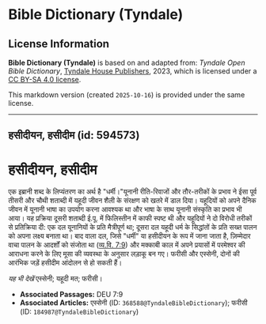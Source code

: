 # Bible Dictionary (Tyndale)

## License Information

**Bible Dictionary (Tyndale)** is based on and adapted from: _Tyndale Open Bible Dictionary_, [Tyndale House Publishers](https://tyndaleopenresources.com/), 2023, which is licensed under a [CC BY-SA 4.0 license](https://creativecommons.org/licenses/by-sa/4.0/legalcode.en).

This markdown version (created `2025-10-16`) is provided under the same license.



--------------------------------

## हसीदीयन, हसीदीम (id: 594573)

हसीदीयन, हसीदीम
===============

एक इब्रानी शब्द के लिप्यंतरण का अर्थ है "धर्मी।"यूनानी रीति\-रिवाजों और तौर\-तरीकों के प्रभाव ने ईसा पूर्व तीसरी और चौथी शताब्दी में यहूदी जीवन शैली के संरक्षण को खतरे में डाल दिया। यहूदियों को अपने दैनिक जीवन में यूनानी भाषा का उपयोग करना आवश्यक था और भाषा के साथ यूनानी संस्कृति का प्रभाव भी आया। यह प्रक्रिया दूसरी शताब्दी ई.पू. में फिलिस्तीन में काफी स्पष्ट थी और यहूदियों ने दो विरोधी तरीकों से प्रतिक्रिया दी: एक दल यूनानियों के प्रति मैत्रीपूर्ण था; दूसरा दल यहूदी धर्म के सिद्धांतों के प्रति सख्त पालन को अपना लक्ष्य बनाता था। बाद वाला दल, जिसे "धर्मी" या हसीदीयन के रूप में जाना जाता है, ज़िम्मेदार वाचा पालन के आदर्शों को संजोता था ([व्य.वि. 7:9](https://ref.ly/Deut7:9)) और मक्काबी काल में अपने प्रयासों में परमेश्वर की आराधना करने के लिए मूसा की व्यवस्था के अनुसार लड़ाकू बन गए। फरीसी और एस्सेनी, दोनों की आरंभिक जड़ें हसीदीम आंदोलन से हो सकती हैं।

*यह भी देखें*  एस्सेनी; यहूदी मत; फरीसी।

* **Associated Passages:** DEU 7:9
* **Associated Articles:** एस्सेनी  (ID: `368588@TyndaleBibleDictionary`); फरीसी (ID: `184987@TyndaleBibleDictionary`)

